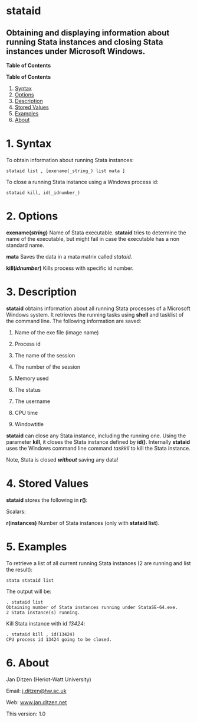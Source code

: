 # stataid 
##  Obtaining and displaying information about running Stata instances and closing Stata instances under Microsoft Windows. 

__Table of Contents__

__Table of Contents__
1. [Syntax](#1-syntax)
2. [Options](#2-options)
3. [Description](#3-description)
4. [Stored Values](#4-storedvalues)
5. [Examples](#5-examples)
6. [About](#6-about)

# 1. Syntax

To obtain information about running Stata instances:

```
stataid list , [exename(_string_) list mata ]
```

To close a running Stata instance using a Windows process id:

```
stataid kill, id(_idnumber_)
```

# 2. Options

**exename(_string_)** Name of Stata executable.  **stataid** tries to determine the name of the executable, but might fail in case the executable has a non standard name.

**mata** Saves the data in a mata matrix called _stataid_.

**kill(_idnumber_)** Kills process with specific id number.


# 3. Description

**stataid** obtains information about all running Stata processes of a Microsoft Windows system. It retrieves the running tasks using **shell** and tasklist of the command line. The following information are saved: 

1. Name of the exe file (image name)

2. Process id

3. The name of the session

4. The number of the session

5. Memory used

6. The status

7. The username

8. CPU time

9. Windowtitle

**stataid** can close any Stata instance, including the running one. Using the parameter **kill**, it closes the Stata instance defined by **id()**. Internally **stataid** uses the Windows command line command _taskkil_ to kill the Stata instance. 

Note, Stata is closed _**without**_ saving any data!

# 4. Stored Values

**stataid** stores the following in **r()**:

Scalars:

**r(instances)** Number of Stata instances (only with **stataid list**).

# 5. Examples

To retrieve a list of all current running Stata instances (2 are running and list the result):

```
stata stataid list
```

The output will be:

```
. stataid list
Obtaining number of Stata instances running under StataSE-64.exe.
2 Stata instance(s) running.
```

Kill Stata instance with id _13424_:

```
. stataid kill , id(13424)
CPU process id 13424 going to be closed.
```

# 6. About

Jan Ditzen (Heriot-Watt University)

Email: j.ditzen@hw.ac.uk

Web: www.jan.ditzen.net

This version: 1.0

